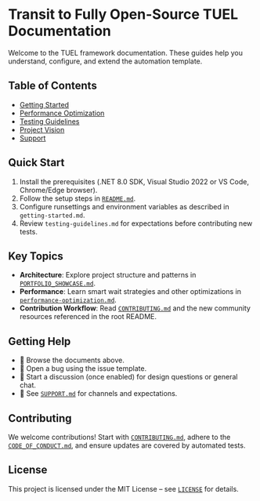 # Transit to Fully Open-Source TUEL Documentation

Welcome to the TUEL framework documentation. These guides help you understand, configure, and extend the automation template.

## Table of Contents

- [Getting Started](getting-started.md)
- [Performance Optimization](performance-optimization.md)
- [Testing Guidelines](testing-guidelines.md)
- [Project Vision](../VISION.md)
- [Support](../SUPPORT.md)

## Quick Start

1. Install the prerequisites (.NET 8.0 SDK, Visual Studio 2022 or VS Code, Chrome/Edge browser).
2. Follow the setup steps in [`README.md`](../README.md#%F0%9F%9B%A0%EF%B8%8F-quick-start).
3. Configure runsettings and environment variables as described in `getting-started.md`.
4. Review `testing-guidelines.md` for expectations before contributing new tests.

## Key Topics

- **Architecture**: Explore project structure and patterns in [`PORTFOLIO_SHOWCASE.md`](../PORTFOLIO_SHOWCASE.md).
- **Performance**: Learn smart wait strategies and other optimizations in [`performance-optimization.md`](performance-optimization.md).
- **Contribution Workflow**: Read [`CONTRIBUTING.md`](../CONTRIBUTING.md) and the new community resources referenced in the root README.

## Getting Help

- 📖 Browse the documents above.
- 🐛 Open a bug using the issue template.
- 💬 Start a discussion (once enabled) for design questions or general chat.
- 🛟 See [`SUPPORT.md`](../SUPPORT.md) for channels and expectations.

## Contributing

We welcome contributions! Start with [`CONTRIBUTING.md`](../CONTRIBUTING.md), adhere to the [`CODE_OF_CONDUCT.md`](../CODE_OF_CONDUCT.md), and ensure updates are covered by automated tests.

## License

This project is licensed under the MIT License – see [`LICENSE`](../LICENSE) for details.
